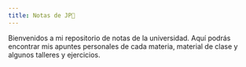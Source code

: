 ```yaml
---
title: Notas de JP📝
---
```

Bienvenidos a mi repositorio de notas de la universidad. Aquí podrás encontrar mis apuntes personales de cada materia, material de clase y algunos talleres y ejercicios.
